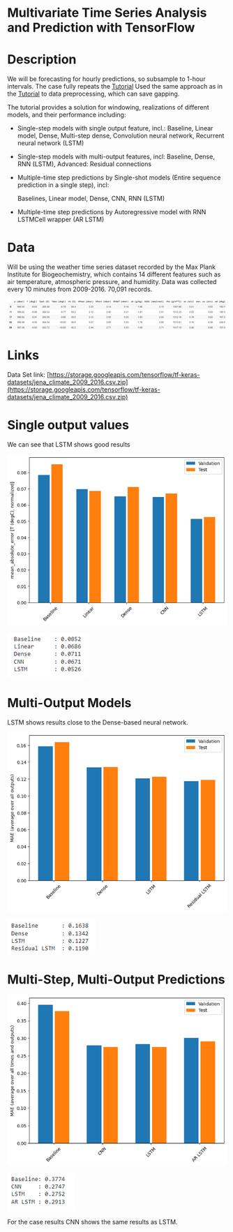 # Multivariate Time Series Analysis and Prediction with TensorFlow

# Description

We will be forecasting for hourly predictions, so subsample to 1-hour intervals.
The case fully repeats the [Tutorial](https://github.com/galkinc/deep-learning-forecasting/tree/main/TensorFlow_Core_Tutorial)
Used the same approach as in the [Tutorial](https://github.com/galkinc/deep-learning-forecasting/tree/main/TensorFlow_Core_Tutorial) to data preprocessing, which can save gapping.

The tutorial provides a solution for windowing, realizations of different models, and their performance including:

- Single-step models with single output feature, incl.: Baseline, Linear model, Dense, Multi-step dense, Convolution neural network, Recurrent neural network (LSTM)
- Single-step models with multi-output features, incl: Baseline, Dense, RNN (LSTM), Advanced: Residual connections
- Multiple-time step predictions by Single-shot models (Entire sequence prediction in a single step), incl:
    
    Baselines, Linear model, Dense, CNN, RNN (LSTM)
    
- Multiple-time step predictions by Autoregressive model with RNN LSTMCell wrapper (AR LSTM)

# Data

Will be using the weather time series dataset recorded by the Max Plank Institute for Biogeochemistry, which contains 14 different features such as air temperature, atmospheric pressure, and humidity. Data was collected every 10 minutes from 2009-2016. 70,091 records.

![Untitled](images/Untitled.png)

# Links

Data Set link: [https://storage.googleapis.com/tensorflow/tf-keras-datasets/jena_climate_2009_2016.csv.zip](https://storage.googleapis.com/tensorflow/tf-keras-datasets/jena_climate_2009_2016.csv.zip)


# Single output values

We can see that LSTM shows good results

![Untitled](images/Untitled%201.png)

![Untitled](images/Untitled%202.png)

# **Multi-Output Models**

LSTM shows results close to the Dense-based neural network. 

![Untitled](images/Untitled%203.png)

![Untitled](images/Untitled%204.png)

# **Multi-Step, Multi-Output Predictions**

![Untitled](images/Untitled%205.png)

![Untitled](images/Untitled%206.png)

For the case results CNN shows the same results as LSTM.